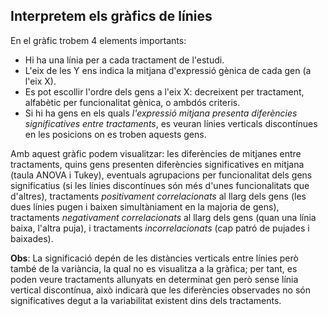 ## Interpretem els gràfics de línies

En el gràfic trobem 4 elements importants:

- Hi ha una línia per a cada tractament de l'estudi.
- L'eix de les Y ens indica la mitjana d'expressió gènica de cada gen (a l'eix X).
- Es pot escollir l'ordre dels gens a l'eix X: decreixent per tractament, alfabètic per funcionalitat gènica, o ambdós criteris.
- Si hi ha gens en els quals *l'expressió mitjana presenta diferències significatives entre tractaments*, es veuran línies verticals discontínues en les posicions on es troben aquests gens.

Amb aquest gràfic podem visualitzar: les diferències de mitjanes entre tractaments, quins gens presenten diferències significatives en mitjana (taula ANOVA i Tukey),  eventuals agrupacions per funcionalitat dels gens significatius (si les línies discontínues són més d'unes funcionalitats que d'altres), tractaments *positivament correlacionats* al llarg dels gens (les dues línies pugen i baixen simultàniament en la majoria de gens), tractaments *negativament correlacionats* al llarg dels gens (quan una línia baixa, l'altra puja), i tractaments *incorrelacionats* (cap patró de pujades i baixades).  

**Obs**: La significació depén de les distàncies verticals entre línies però també de la variància, la qual no es visualitza a la gràfica; per tant, es poden veure tractaments allunyats en determinat gen però sense línia vertical discontínua, això indicarà que les diferències observades no són significatives degut a la variabilitat existent dins dels tractaments.  
